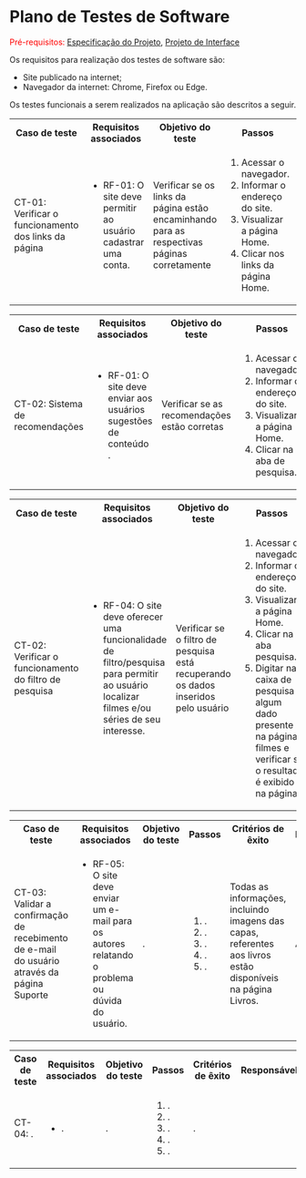 # Plano de Testes de Software

<span style="color:red">Pré-requisitos: <a href="https://github.com/ICEI-PUC-Minas-PMV-ADS/pmv-ads-2024-1-e1-proj-web-t6-pmv-ads-2024-1-e1-projeto_entreteniment/blob/main/documentos/02-Especifica%C3%A7%C3%A3o%20do%20Projeto.md"> Especificação do Projeto</a></span>, <a href="https://github.com/ICEI-PUC-Minas-PMV-ADS/pmv-ads-2024-1-e1-proj-web-t6-pmv-ads-2024-1-e1-projeto_entreteniment/blob/main/documentos/04-Projeto%20de%20Interface.md"> Projeto de Interface</a>

Os requisitos para realização dos testes de software são:
<ul><li>Site publicado na internet;</li>
<li>Navegador da internet: Chrome, Firefox ou Edge.</li>
</ul>

Os testes funcionais a serem realizados na aplicação são descritos a seguir.

<table>
 <tr>
  <th>Caso de teste</th>
  <th>Requisitos associados</th>
  <th>Objetivo do teste</th>
  <th>Passos</th>
  <th>Critérios de êxito</th>
  <th>Responsável</th>
 </tr>
 <tr>
  <td>CT-01: Verificar o funcionamento dos links da página</td>
  <td>
   <ul>
    <li>RF-01:	O site deve permitir ao usuário cadastrar uma conta.</li>
   </ul>
  </td>
  <td>Verificar se os links da página estão encaminhando para as respectivas páginas corretamente</td>
  <td>
   <ol>
    <li>Acessar o navegador.</li>
    <li>Informar o endereço do site.</li>
    <li>Visualizar a página Home.</li>
    <li>Clicar nos links da página Home.</li>
   </ol>
   </td>
  <td>Todos os links da página Home devem encaminhar os usuários para as páginas descritas.</td>
  <td>André</td>
 </tr>
</table>

<table>
 <tr>
  <th>Caso de teste</th>
  <th>Requisitos associados</th>
  <th>Objetivo do teste</th>
  <th>Passos</th>
  <th>Critérios de êxito</th>
  <th>Responsável</th>
 </tr>
 <tr>
  <td>CT-02: Sistema de recomendações </td>
  <td>
   <ul>
    <li>RF-01:	O site deve enviar aos usuários sugestões de conteúdo .</li>
   </ul>
  </td>
  <td> Verificar se as recomendações estão corretas </td>
  <td>
   <ol>
    <li>Acessar o navegador.</li>
    <li>Informar o endereço do site.</li>
    <li>Visualizar a página Home.</li>
    <li>Clicar na aba de pesquisa.</li>
   </ol>
   </td>
  <td>Receber recomendações necessárias de acordo com o interesse do usuário.</td>
  <td>Daniel</td>
 </tr>
</table>

<table>
 <tr>
  <th>Caso de teste</th>
  <th>Requisitos associados</th>
  <th>Objetivo do teste</th>
  <th>Passos</th>
  <th>Critérios de êxito</th>
  <th>Responsável</th>
 </tr>
 <tr>
  <td>CT-02: Verificar o funcionamento do filtro de pesquisa</td>
  <td>
   <ul>
    <li>RF-04:	O site deve oferecer uma funcionalidade de filtro/pesquisa para permitir ao usuário localizar filmes e/ou séries de seu interesse.</li>
   </ul>
  </td>
  <td>Verificar se o filtro de pesquisa está recuperando os dados inseridos pelo usuário</td>
  <td>
   <ol>
    <li>Acessar o navegador.</li>
    <li>Informar o endereço do site.</li>
    <li>Visualizar a página Home.</li>
    <li>Clicar na aba pesquisa.</li>
    <li>Digitar na caixa de pesquisa algum dado presente na página filmes e verificar se o resultado é exibido na página.</li>
   </ol>
   </td>
  <td>Os dados inseridos no filtro de pesquisa devem exibir o dado solicitado.</td>
  <td>André</td>
 </tr>
</table>

<table>
 <tr>
  <th>Caso de teste</th>
  <th>Requisitos associados</th>
  <th>Objetivo do teste</th>
  <th>Passos</th>
  <th>Critérios de êxito</th>
  <th>Responsável</th>  
 </tr>
 <tr>
  <td>CT-03: Validar a confirmação de recebimento de e-mail do usuário através da página Suporte </td>
  <td>
   <ul>
    <li>RF-05:	O site deve enviar um e-mail para os autores relatando o problema ou dúvida do usuário.</li>
   </ul>
  </td>
  <td> .</td>
  <td>
   <ol>
    <li> .</li>
    <li> .</li>
    <li> .</li>
    <li> .</li>
    <li> .</li>
   </ol>
   </td>
  <td>Todas as informações, incluindo imagens das capas, referentes aos livros estão disponíveis na página Livros.</td>
  <td>André</td>
 </tr>
</table>

<table>
 <tr>
  <th>Caso de teste</th>
  <th>Requisitos associados</th>
  <th>Objetivo do teste</th>
  <th>Passos</th>
  <th>Critérios de êxito</th>
  <th>Responsável</th>
 </tr>
 <tr>
  <td>CT-04: . </td>
  <td>
   <ul>
    <li> .</li>
   </ul>
  </td>
  <td> .</td>
  <td>
   <ol>
    <li> .</li>
    <li> .</li>
    <li> .</li>
    <li> .</li>
    <li> .</li>
   </ol>
   </td>
  <td> . </td>
 </tr>
</table>
